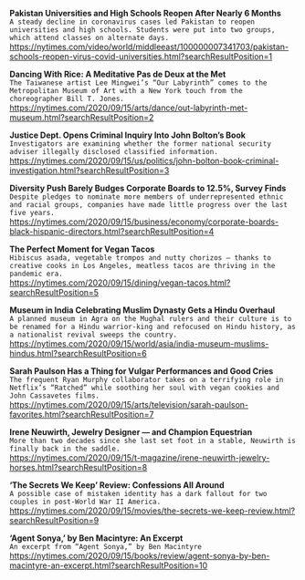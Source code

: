 **Pakistan Universities and High Schools Reopen After Nearly 6 Months**\
`A steady decline in coronavirus cases led Pakistan to reopen universities and high schools. Students were put into two groups, which attend classes on alternate days.`\
https://nytimes.com/video/world/middleeast/100000007341703/pakistan-schools-reopen-virus-covid-universities.html?searchResultPosition=1

**Dancing With Rice: A Meditative Pas de Deux at the Met**\
`The Taiwanese artist Lee Mingwei’s “Our Labyrinth” comes to the Metropolitan Museum of Art with a New York touch from the choreographer Bill T. Jones.`\
https://nytimes.com/2020/09/15/arts/dance/out-labyrinth-met-museum.html?searchResultPosition=2

**Justice Dept. Opens Criminal Inquiry Into John Bolton’s Book**\
`Investigators are examining whether the former national security adviser illegally disclosed classified information.`\
https://nytimes.com/2020/09/15/us/politics/john-bolton-book-criminal-investigation.html?searchResultPosition=3

**Diversity Push Barely Budges Corporate Boards to 12.5%, Survey Finds**\
`Despite pledges to nominate more members of underrepresented ethnic and racial groups, companies have made little progress over the last five years.`\
https://nytimes.com/2020/09/15/business/economy/corporate-boards-black-hispanic-directors.html?searchResultPosition=4

**The Perfect Moment for Vegan Tacos**\
`Hibiscus asada, vegetable trompos and nutty chorizos — thanks to creative cooks in Los Angeles, meatless tacos are thriving in the pandemic era.`\
https://nytimes.com/2020/09/15/dining/vegan-tacos.html?searchResultPosition=5

**Museum in India Celebrating Muslim Dynasty Gets a Hindu Overhaul**\
`A planned museum in Agra on the Mughal rulers and their culture is to be renamed for a Hindu warrior-king and refocused on Hindu history, as a nationalist revival sweeps the country.`\
https://nytimes.com/2020/09/15/world/asia/india-museum-muslims-hindus.html?searchResultPosition=6

**Sarah Paulson Has a Thing for Vulgar Performances and Good Cries**\
`The frequent Ryan Murphy collaborator takes on a terrifying role in Netflix’s “Ratched” while soothing her soul with vegan cookies and John Cassavetes films.`\
https://nytimes.com/2020/09/15/arts/television/sarah-paulson-favorites.html?searchResultPosition=7

**Irene Neuwirth, Jewelry Designer — and Champion Equestrian**\
`More than two decades since she last set foot in a stable, Neuwirth is finally back in the saddle.`\
https://nytimes.com/2020/09/15/t-magazine/irene-neuwirth-jewelry-horses.html?searchResultPosition=8

**‘The Secrets We Keep’ Review: Confessions All Around**\
`A possible case of mistaken identity has a dark fallout for two couples in post-World War II America.`\
https://nytimes.com/2020/09/15/movies/the-secrets-we-keep-review.html?searchResultPosition=9

**‘Agent Sonya,’ by Ben Macintyre: An Excerpt**\
`An excerpt from “Agent Sonya,” by Ben Macintyre`\
https://nytimes.com/2020/09/15/books/review/agent-sonya-by-ben-macintyre-an-excerpt.html?searchResultPosition=10

